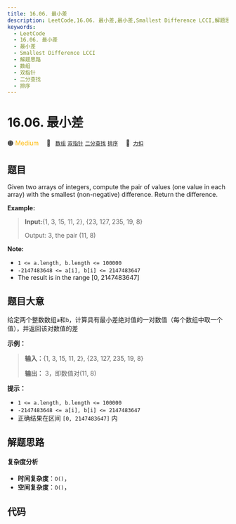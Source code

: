 ```yaml
---
title: 16.06. 最小差
description: LeetCode,16.06. 最小差,最小差,Smallest Difference LCCI,解题思路,数组,双指针,二分查找,排序
keywords:
  - LeetCode
  - 16.06. 最小差
  - 最小差
  - Smallest Difference LCCI
  - 解题思路
  - 数组
  - 双指针
  - 二分查找
  - 排序
---
```


# 16.06. 最小差

🟠 <font color=#ffb800>Medium</font>&emsp; 🔖&ensp; [`数组`](/tag/array.md) [`双指针`](/tag/two-pointers.md) [`二分查找`](/tag/binary-search.md) [`排序`](/tag/sorting.md)&emsp; 🔗&ensp;[`力扣`](https://leetcode.cn/problems/smallest-difference-lcci)

## 题目

Given two arrays of integers, compute the pair of values (one value in each
array) with the smallest (non-negative) difference. Return the difference.

**Example:**

> 
> 
> 
> 
> 
> **Input:**{1, 3, 15, 11, 2}, {23, 127, 235, 19, 8}
> 
> Output: 3, the pair (11, 8)
> 
> 

**Note:**

  * `1 <= a.length, b.length <= 100000`
  * `-2147483648 <= a[i], b[i] <= 2147483647`
  * The result is in the range [0, 2147483647]


## 题目大意

给定两个整数数组`a`和`b`，计算具有最小差绝对值的一对数值（每个数组中取一个值），并返回该对数值的差

**示例：**

> 
> 
> 
> 
> 
> **输入：**{1, 3, 15, 11, 2}, {23, 127, 235, 19, 8}
> 
> **输出：** 3，即数值对(11, 8)
> 
> 

**提示：**

  * `1 <= a.length, b.length <= 100000`
  * `-2147483648 <= a[i], b[i] <= 2147483647`
  * 正确结果在区间 `[0, 2147483647]` 内


## 解题思路

#### 复杂度分析

- **时间复杂度**：`O()`，
- **空间复杂度**：`O()`，

## 代码

```javascript

```